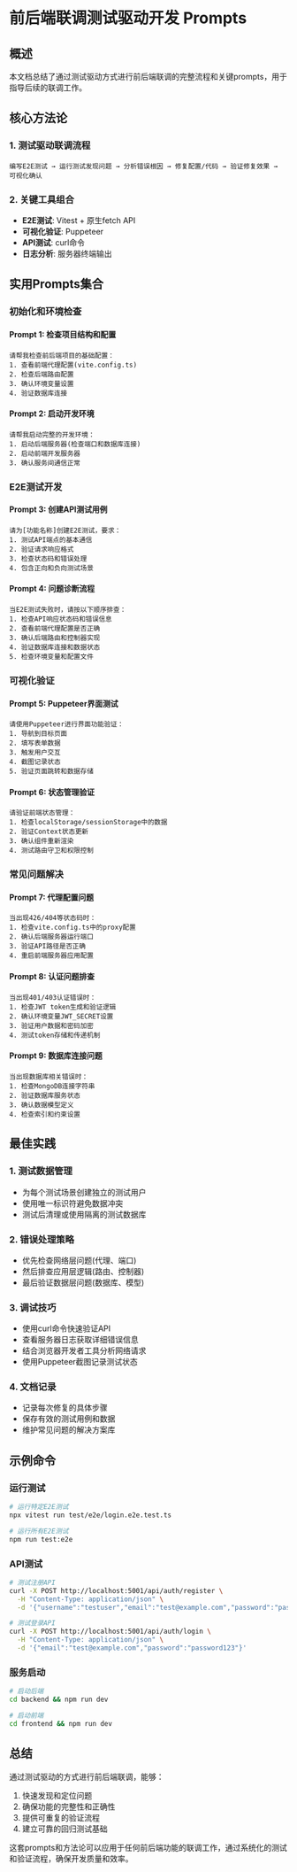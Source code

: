 # 前后端联调测试驱动开发 Prompts

## 概述
本文档总结了通过测试驱动方式进行前后端联调的完整流程和关键prompts，用于指导后续的联调工作。

## 核心方法论

### 1. 测试驱动联调流程
```
编写E2E测试 → 运行测试发现问题 → 分析错误根因 → 修复配置/代码 → 验证修复效果 → 可视化确认
```

### 2. 关键工具组合
- **E2E测试**: Vitest + 原生fetch API
- **可视化验证**: Puppeteer
- **API测试**: curl命令
- **日志分析**: 服务器终端输出

## 实用Prompts集合

### 初始化和环境检查

#### Prompt 1: 检查项目结构和配置
```
请帮我检查前后端项目的基础配置：
1. 查看前端代理配置(vite.config.ts)
2. 检查后端路由配置
3. 确认环境变量设置
4. 验证数据库连接
```

#### Prompt 2: 启动开发环境
```
请帮我启动完整的开发环境：
1. 启动后端服务器(检查端口和数据库连接)
2. 启动前端开发服务器
3. 确认服务间通信正常
```

### E2E测试开发

#### Prompt 3: 创建API测试用例
```
请为[功能名称]创建E2E测试，要求：
1. 测试API端点的基本通信
2. 验证请求响应格式
3. 检查状态码和错误处理
4. 包含正向和负向测试场景
```

#### Prompt 4: 问题诊断流程
```
当E2E测试失败时，请按以下顺序排查：
1. 检查API响应状态码和错误信息
2. 查看前端代理配置是否正确
3. 确认后端路由和控制器实现
4. 验证数据库连接和数据状态
5. 检查环境变量和配置文件
```

### 可视化验证

#### Prompt 5: Puppeteer界面测试
```
请使用Puppeteer进行界面功能验证：
1. 导航到目标页面
2. 填写表单数据
3. 触发用户交互
4. 截图记录状态
5. 验证页面跳转和数据存储
```

#### Prompt 6: 状态管理验证
```
请验证前端状态管理：
1. 检查localStorage/sessionStorage中的数据
2. 验证Context状态更新
3. 确认组件重新渲染
4. 测试路由守卫和权限控制
```

### 常见问题解决

#### Prompt 7: 代理配置问题
```
当出现426/404等状态码时：
1. 检查vite.config.ts中的proxy配置
2. 确认后端服务器运行端口
3. 验证API路径是否正确
4. 重启前端服务器应用配置
```

#### Prompt 8: 认证问题排查
```
当出现401/403认证错误时：
1. 检查JWT token生成和验证逻辑
2. 确认环境变量JWT_SECRET设置
3. 验证用户数据和密码加密
4. 测试token存储和传递机制
```

#### Prompt 9: 数据库连接问题
```
当出现数据库相关错误时：
1. 检查MongoDB连接字符串
2. 验证数据库服务状态
3. 确认数据模型定义
4. 检查索引和约束设置
```

## 最佳实践

### 1. 测试数据管理
- 为每个测试场景创建独立的测试用户
- 使用唯一标识符避免数据冲突
- 测试后清理或使用隔离的测试数据库

### 2. 错误处理策略
- 优先检查网络层问题(代理、端口)
- 然后排查应用层逻辑(路由、控制器)
- 最后验证数据层问题(数据库、模型)

### 3. 调试技巧
- 使用curl命令快速验证API
- 查看服务器日志获取详细错误信息
- 结合浏览器开发者工具分析网络请求
- 使用Puppeteer截图记录测试状态

### 4. 文档记录
- 记录每次修复的具体步骤
- 保存有效的测试用例和数据
- 维护常见问题的解决方案库

## 示例命令

### 运行测试
```bash
# 运行特定E2E测试
npx vitest run test/e2e/login.e2e.test.ts

# 运行所有E2E测试
npm run test:e2e
```

### API测试
```bash
# 测试注册API
curl -X POST http://localhost:5001/api/auth/register \
  -H "Content-Type: application/json" \
  -d '{"username":"testuser","email":"test@example.com","password":"password123"}'

# 测试登录API
curl -X POST http://localhost:5001/api/auth/login \
  -H "Content-Type: application/json" \
  -d '{"email":"test@example.com","password":"password123"}'
```

### 服务启动
```bash
# 启动后端
cd backend && npm run dev

# 启动前端
cd frontend && npm run dev
```

## 总结

通过测试驱动的方式进行前后端联调，能够：
1. 快速发现和定位问题
2. 确保功能的完整性和正确性
3. 提供可重复的验证流程
4. 建立可靠的回归测试基础

这套prompts和方法论可以应用于任何前后端功能的联调工作，通过系统化的测试和验证流程，确保开发质量和效率。
